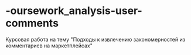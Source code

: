 # -oursework_analysis-user-comments
Курсовая работа на тему "Подходы к извлечению закономерностей из комментариев на маркетплейсах"

